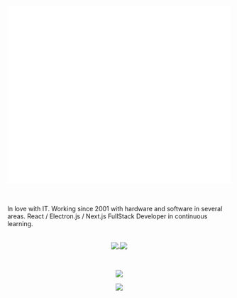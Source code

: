 <div align="center">
  
 <a href="https://portfolio-vscode-one.vercel.app" target='_blank'><img src="src/banner.svg" width="800" height="400"/></a>
  
</div>

<br>

In love with IT. Working since 2001 with hardware and software in several areas. React / Electron.js / Next.js FullStack Developer in continuous learning.

<br>

<div align="center">

<a href="">
  <img height=200 align="center" src="https://github-readme-stats.vercel.app/api?username=dexdevlab&hide=contribs,issues&show_icons=true&count_private=true&include_all_commits=true&hide_border=true&theme=aura&rank_icon=github&line_height=20"/>
</a>
<a href="">
  <img height=200 align="center" src="https://github-readme-stats.vercel.app/api/top-langs/?username=dexdevlab&size_weight=0&count_weight=1&hide=java&langs_count=5&layout=compact&theme=aura&hide_border=true"/>
</a>

</div>

&nbsp;

<div align="center">
  <a href="">
   <img height=200 align="center" src="https://github-readme-streak-stats.herokuapp.com/?user=DexDevLab&hide_border=true&theme=aura" />
</a>
</div>

  <div align="center">

![](https://quotes-github-readme.vercel.app/api?type=horizontal&theme=merko)

</div>
